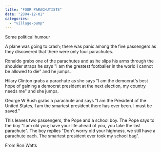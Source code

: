 ```yaml
---
title: "FOUR PARACHUTISTS"
date: "2004-12-01"
categories: 
  - "village-pump"
---
```


Some political humour

A plane was going to crash; there was panic among the five passengers as they discovered that there were only four parachutes.

Ronaldo grabs one of the parachutes and as he slips his arms through the shoulder straps he says "I am the greatest footballer in the world I cannot be allowed to die" and he jumps.

Hilary Clinton grabs a parachute as she says "I am the democrat's best hope of gaining a democrat president at the next election, my country needs me" and she jumps.

George W Bush grabs a parachute and says "I am the President of the United States, I am the smartest president there has ever been. I must be saved."

This leaves two passengers, the Pope and a school boy. The Pope says to the boy "I am old you; have your life ahead of you, you take the last parachute". The boy replies "Don't worry old your highness, we still have a parachute each. The smartest president ever took my school bag".

From Ron Watts
